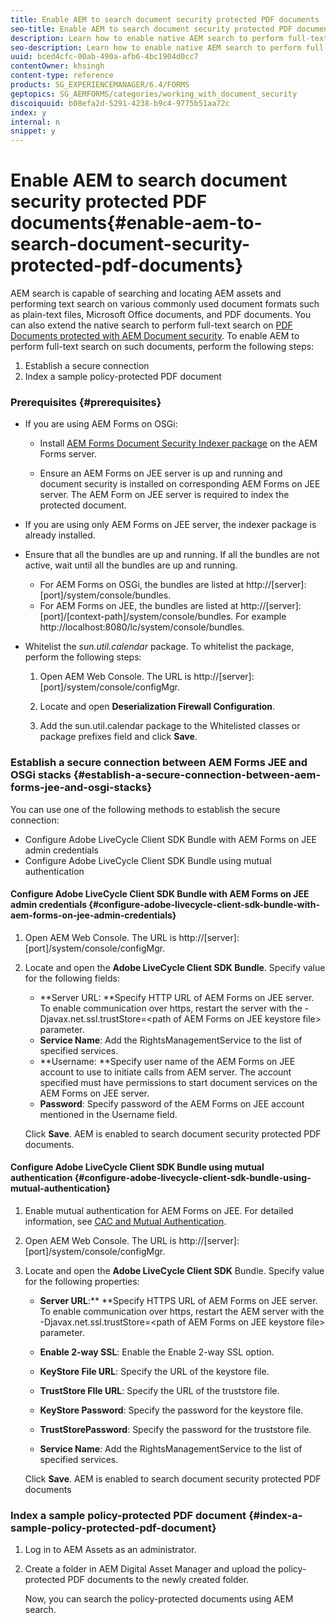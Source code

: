 ```yaml
---
title: Enable AEM to search document security protected PDF documents
seo-title: Enable AEM to search document security protected PDF documents
description: Learn how to enable native AEM search to perform full-text search on DRM protected PDF documents.  
seo-description: Learn how to enable native AEM search to perform full-text search on DRM protected PDF documents.  
uuid: bced4cfc-00ab-490a-afb6-4bc1904d0cc7
contentOwner: khsingh
content-type: reference
products: SG_EXPERIENCEMANAGER/6.4/FORMS
geptopics: SG_AEMFORMS/categories/working_with_document_security
discoiquuid: b08efa2d-5291-4238-b9c4-9775b51aa72c
index: y
internal: n
snippet: y
---
```


# Enable AEM to search document security protected PDF documents{#enable-aem-to-search-document-security-protected-pdf-documents}

AEM search is capable of searching and locating AEM assets and performing text search on various commonly used document formats such as plain-text files, Microsoft Office documents, and PDF documents. You can also extend the native search to perform full-text search on [PDF Documents protected with AEM Document security](../../forms/using/admin-help/document-security.md). To enable AEM to perform full-text search on such documents, perform the following steps:

1. Establish a secure connection
1. Index a sample policy-protected PDF document

### Prerequisites {#prerequisites}

* If you are using AEM Forms on OSGi:

    * Install [AEM Forms Document Security Indexer package](/content/help/en/aem-forms/kb/aem-forms-releases) on the AEM Forms server.  
    
    * Ensure an AEM Forms on JEE server is up and running and document security is installed on corresponding AEM Forms on JEE server. The AEM Form on JEE server is required to index the protected document.

* If you are using only AEM Forms on JEE server, the indexer package is already installed.  
* Ensure that all the bundles are up and running. If all the bundles are not active, wait until all the bundles are up and running.

    * For AEM Forms on OSGi, the bundles are listed at http://[server]:[port]/system/console/bundles.
    * For AEM Forms on JEE, the bundles are listed at http://[server]:[port]/[context-path]/system/console/bundles. For example http://localhost:8080/lc/system/console/bundles.

* Whitelist the *sun.util.calendar* package. To whitelist the package, perform the following steps:

    1. Open AEM Web Console. The URL is http://[server]:[port]/system/console/configMgr.
    1. Locate and open **Deserialization Firewall Configuration**.  
    
    1. Add the sun.util.calendar package to the Whitelisted classes or package prefixes field and click **Save**.

### Establish a secure connection between AEM Forms JEE and OSGi stacks {#establish-a-secure-connection-between-aem-forms-jee-and-osgi-stacks}

You can use one of the following methods to establish the secure connection:

* Configure Adobe LiveCycle Client SDK Bundle with AEM Forms on JEE admin credentials
* Configure Adobe LiveCycle Client SDK Bundle using mutual authentication

#### Configure Adobe LiveCycle Client SDK Bundle with AEM Forms on JEE admin credentials {#configure-adobe-livecycle-client-sdk-bundle-with-aem-forms-on-jee-admin-credentials}

1. Open AEM Web Console. The URL is http://[server]:[port]/system/console/configMgr.
1. Locate and open the **Adobe LiveCycle Client SDK Bundle**. Specify value for the following fields:

    * **Server URL: **Specify HTTP URL of AEM Forms on JEE server. To enable communication over https, restart the server with the -Djavax.net.ssl.trustStore=&lt;path of AEM Forms on JEE keystore file&gt; parameter.
    * **Service Name**: Add the RightsManagementService to the list of specified services.
    * **Username: **Specify user name of the AEM Forms on JEE account to use to initiate calls from AEM server. The account specified must have permissions to start document services on the AEM Forms on JEE server.
    * **Password**: Specify password of the AEM Forms on JEE account mentioned in the Username field.

   Click **Save**. AEM is enabled to search document security protected PDF documents.

#### Configure Adobe LiveCycle Client SDK Bundle using mutual authentication {#configure-adobe-livecycle-client-sdk-bundle-using-mutual-authentication}

1. Enable mutual authentication for AEM Forms on JEE. For detailed information, see [CAC and Mutual Authentication](https://helpx.adobe.com/livecycle/kb/cac-mutual-authentication.html).
1. Open AEM Web Console. The URL is http://[server]:[port]/system/console/configMgr.
1. Locate and open the **Adobe LiveCycle Client SDK** Bundle. Specify value for the following properties:

    * **Server URL**:** **Specify HTTPS URL of AEM Forms on JEE server. To enable communication over https, restart the AEM server with the -Djavax.net.ssl.trustStore=&lt;path of AEM Forms on JEE keystore file&gt; parameter.
    
    * **Enable 2-way SSL**: Enable the Enable 2-way SSL option.
    * **KeyStore File URL**: Specify the URL of the keystore file.
    * **TrustStore FIle URL**: Specify the URL of the truststore file.  
    
    * **KeyStore Password**: Specify the password for the keystore file.  
    
    * **TrustStorePassword**: Specify the password for the truststore file.  
    
    * **Service Name**: Add the RightsManagementService to the list of specified services.

   Click **Save**. AEM is enabled to search document security protected PDF documents

### Index a sample policy-protected PDF document {#index-a-sample-policy-protected-pdf-document}

1. Log in to AEM Assets as an administrator.
1. Create a folder in AEM Digital Asset Manager and upload the policy-protected PDF documents to the newly created folder.

   Now, you can search the policy-protected documents using AEM search.

